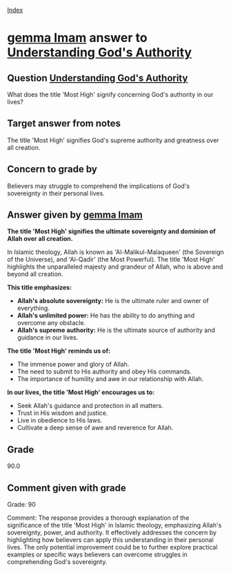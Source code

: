 
[Index](../../index.md)
# [gemma Imam](../../answering_models/gemma_Imam.md) answer to [Understanding God's Authority](../../questions/Understanding_God's_Authority.md)

## Question [Understanding God's Authority](../../questions/Understanding_God's_Authority.md)
What does the title 'Most High' signify concerning God's authority in our lives?

## Target answer from notes
The title 'Most High' signifies God's supreme authority and greatness over all creation.

## Concern to grade by
Believers may struggle to comprehend the implications of God's sovereignty in their personal lives.

## Answer given by [gemma Imam](../../answering_models/gemma_Imam.md)
**The title 'Most High' signifies the ultimate sovereignty and dominion of Allah over all creation.**

In Islamic theology, Allah is known as 'Al-Malikul-Malaqueen' (the Sovereign of the Universe), and 'Al-Qadir' (the Most Powerful). The title 'Most High' highlights the unparalleled majesty and grandeur of Allah, who is above and beyond all creation.

**This title emphasizes:**

* **Allah's absolute sovereignty:** He is the ultimate ruler and owner of everything.
* **Allah's unlimited power:** He has the ability to do anything and overcome any obstacle.
* **Allah's supreme authority:** He is the ultimate source of authority and guidance in our lives.

**The title 'Most High' reminds us of:**

* The immense power and glory of Allah.
* The need to submit to His authority and obey His commands.
* The importance of humility and awe in our relationship with Allah.

**In our lives, the title 'Most High' encourages us to:**

* Seek Allah's guidance and protection in all matters.
* Trust in His wisdom and justice.
* Live in obedience to His laws.
* Cultivate a deep sense of awe and reverence for Allah.

## Grade
90.0

## Comment given with grade
Grade: 90

Comment: The response provides a thorough explanation of the significance of the title 'Most High' in Islamic theology, emphasizing Allah's sovereignty, power, and authority. It effectively addresses the concern by highlighting how believers can apply this understanding in their personal lives. The only potential improvement could be to further explore practical examples or specific ways believers can overcome struggles in comprehending God's sovereignty.

